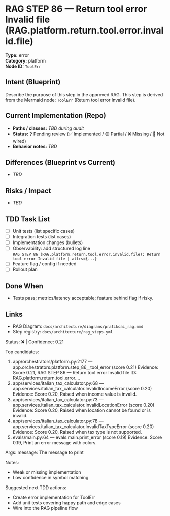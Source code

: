 # RAG STEP 86 — Return tool error Invalid file (RAG.platform.return.tool.error.invalid.file)

**Type:** error  
**Category:** platform  
**Node ID:** `ToolErr`

## Intent (Blueprint)
Describe the purpose of this step in the approved RAG. This step is derived from the Mermaid node: `ToolErr` (Return tool error Invalid file).

## Current Implementation (Repo)
- **Paths / classes:** _TBD during audit_
- **Status:** ❓ Pending review (✅ Implemented / 🟡 Partial / ❌ Missing / 🔌 Not wired)
- **Behavior notes:** _TBD_

## Differences (Blueprint vs Current)
- _TBD_

## Risks / Impact
- _TBD_

## TDD Task List
- [ ] Unit tests (list specific cases)
- [ ] Integration tests (list cases)
- [ ] Implementation changes (bullets)
- [ ] Observability: add structured log line  
  `RAG STEP 86 (RAG.platform.return.tool.error.invalid.file): Return tool error Invalid file | attrs={...}`
- [ ] Feature flag / config if needed
- [ ] Rollout plan

## Done When
- Tests pass; metrics/latency acceptable; feature behind flag if risky.

## Links
- RAG Diagram: `docs/architecture/diagrams/pratikoai_rag.mmd`
- Step registry: `docs/architecture/rag_steps.yml`


<!-- AUTO-AUDIT:BEGIN -->
Status: ❌  |  Confidence: 0.21

Top candidates:
1) app/orchestrators/platform.py:2177 — app.orchestrators.platform.step_86__tool_error (score 0.21)
   Evidence: Score 0.21, RAG STEP 86 — Return tool error Invalid file
ID: RAG.platform.return.tool.error....
2) app/services/italian_tax_calculator.py:68 — app.services.italian_tax_calculator.InvalidIncomeError (score 0.20)
   Evidence: Score 0.20, Raised when income value is invalid.
3) app/services/italian_tax_calculator.py:73 — app.services.italian_tax_calculator.InvalidLocationError (score 0.20)
   Evidence: Score 0.20, Raised when location cannot be found or is invalid.
4) app/services/italian_tax_calculator.py:78 — app.services.italian_tax_calculator.InvalidTaxTypeError (score 0.20)
   Evidence: Score 0.20, Raised when tax type is not supported.
5) evals/main.py:64 — evals.main.print_error (score 0.19)
   Evidence: Score 0.19, Print an error message with colors.

Args:
    message: The message to print

Notes:
- Weak or missing implementation
- Low confidence in symbol matching

Suggested next TDD actions:
- Create error implementation for ToolErr
- Add unit tests covering happy path and edge cases
- Wire into the RAG pipeline flow
<!-- AUTO-AUDIT:END -->